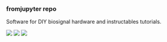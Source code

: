 ### fromjupyter repo

Software for DIY biosignal hardware and instructables tutorials.

![](https://github.com/iflament/fromjupyter/blob/master/biosignal_shield.png)
![](https://github.com/iflament/fromjupyter/blob/master/illuminoduino.png)
![](https://github.com/iflament/fromjupyter/blob/master/hat.png)
